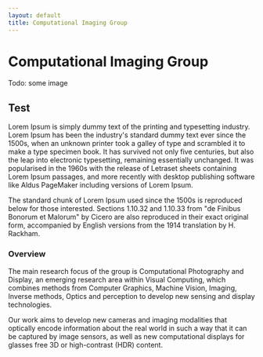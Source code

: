 ```yaml
---
layout: default
title: Computational Imaging Group
---
```


# Computational Imaging Group

Todo: some image

## Test

Lorem Ipsum is simply dummy text of the printing and typesetting industry. Lorem Ipsum has been the industry's standard dummy text ever since the 1500s, when an unknown printer took a galley of type and scrambled it to make a type specimen book. It has survived not only five centuries, but also the leap into electronic typesetting, remaining essentially unchanged. It was popularised in the 1960s with the release of Letraset sheets containing Lorem Ipsum passages, and more recently with desktop publishing software like Aldus PageMaker including versions of Lorem Ipsum.

The standard chunk of Lorem Ipsum used since the 1500s is reproduced below for those interested. Sections 1.10.32 and 1.10.33 from "de Finibus Bonorum et Malorum" by Cicero are also reproduced in their exact original form, accompanied by English versions from the 1914 translation by H. Rackham.

### Overview

The main research focus of the group is Computational Photography and Display, an emerging research area within Visual Computing, which combines methods from Computer Graphics, Machine Vision, Imaging, Inverse methods, Optics and perception to develop new sensing and display technologies.

Our work aims to develop new cameras and imaging modalities that optically encode information about the real world in such a way that it can be captured by image sensors, as well as new computational displays for glasses free 3D or high-contrast (HDR) content.
